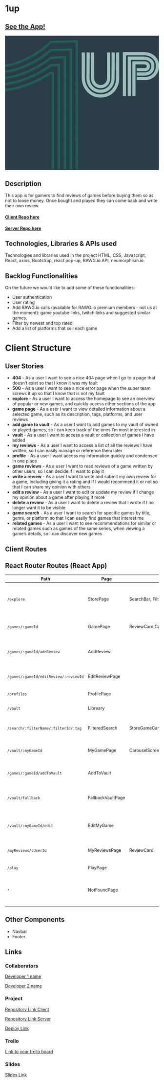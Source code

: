 # 1up

## [See the App!](https://1up-app.netlify.app/)

![App Logo](./src/assets/1upLogo.png)

## Description

This app is for gamers to find reviews of games before buying them so as not to loose money. Once bought and played they can come back and write their own review.

#### [Client Repo here](https://github.com/diegoldc/json-server)

#### [Server Repo here](https://github.com/diegoldc/1up-webapp)

## Technologies, Libraries & APIs used

Technologies and libraries used in the project HTML, CSS, Javascript, React, axios, Bootstrap, react pop-up, RAWG.io API, neumorphism.io.

## Backlog Functionalities

On the future we would like to add some of these functionalities:

- User authentication
- User rating
- Add RAWG.io calls (available for RAWG.io premium members - not us at the moment): game youtube links, twitch links and suggested similar games.
- Filter by newest and top rated
- Add a list of platforms that sell each game

# Client Structure

## User Stories

- **404** - As a user I want to see a nice 404 page when I go to a page that doesn’t exist so that I know it was my fault
- **500** - As a user I want to see a nice error page when the super team screws it up so that I know that is not my fault
- **explore** - As a user I want to access the homepage to see an overview of popular or new games, and quickly access other sections of the app
- **game page** - As a user I want to view detailed information about a selected game, such as its description, tags, platforms, and user reviews
- **add game to vault** - As a user I want to add games to my vault of owned or played games, so I can keep track of the ones I’m most interested in
- **vault** - As a user I want to access a vault or collection of games I have added
- **my reviews** - As a user I want to access a list of all the reviews I have written, so I can easily manage or reference them later
- **profile** - As a user I want access my information quickly and condensed in one place
- **game reviews** - As a user I want to read reviews of a game written by other users, so I can decide if I want to play it
- **write a review** - As a user I want to write and submit my own review for a game, including giving it a rating and if I would recommend it or not so that I can share my opinion with others
- **edit a review** - As a user I want to edit or update my review if I change my opinion about a game after playing it more
- **delete a review** - As a user I want to delete a review that I wrote if I no longer want it to be visible
- **game search** - As a user I want to search for specific games by title, genre, or platform so that I can easily find games that interest me
- **related games** - As a user I want to see recommendations for similar or related games such as games of the same series, when viewing a game’s details, so I can discover new games

## Client Routes

## React Router Routes (React App)

| Path                                  | Page              | Components                             | Behavior                                           |
| ------------------------------------- | ----------------- | -------------------------------------- | -------------------------------------------------- |
| `/explore`                            | StorePage         | SearchBar, FilterBar,StoreGameCard     | Home page, shows a list of games to browse         |
| `/games/:gameId`                      | GamePage          | ReviewCard,CarouselScreen,GameCarousel | Shows details of a selected game                   |
| `/games/:gameId/addReview`            | AddReview         |                                        | Review form, add a review to selected game         |
| `/games/:gameId/editReview/:reviewId` | EditReviewPage    |                                        | Edit review form, edit selected review             |
| `/profiles`                           | ProfilePage       |                                        | Show user data                                     |
| `/vault`                              | Libreary          |                                        | Shows all games on my vault                        |
| `/search/:filterName/:filterId/:tag`  | FilteredSearch    | StoreGameCard                          | Shows games by chosen filter                       |
| `/vault/:myGameId`                    | MyGamePage        | CarouselScreen                         | Displays information of owned game                 |
| `/games/:gameId/addToVault`           | AddToVault        |                                        | Form to add game to your vault                     |
| `/vault/fallback`                     | FallbackVaultPage |                                        | Alert user that game selected is already in vault  |
| `/vault/:myGameId/edit`               | EditMyGame        |                                        | Game form to edit information on owned game        |
| `/myReviews/:UserId`                  | MyReviewsPage     | ReviewCard                             | Shows all reviews made by user                     |
| `/play`                               | PlayPage          |                                        | Click to see...                                    |
| `*`                                   | NotFoundPage      |                                        | Shows a warning that requested path does not exist |

## Other Components

- Navbar
- Footer

## Links

### Collaborators

[Developer 1 name](www.github-url.com)

[Developer 2 name](www.github-url.com)

### Project

[Repository Link Client](www.your-github-url-here.com)

[Repository Link Server](www.your-github-url-here.com)

[Deploy Link](www.your-deploy-url-here.com)

### Trello

[Link to your trello board](www.your-trello-url-here.com)

### Slides

[Slides Link](www.your-slides-url-here.com)
